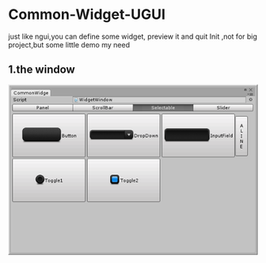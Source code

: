 # Common-Widget-UGUI
just like ngui,you can define some widget, preview it and quit Init ,not for big project,but some little demo my need
## 1.the window
  ![Common-Widget-Window](Pics/window.png)
